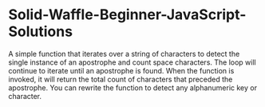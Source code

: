 # Solid-Waffle-Beginner-JavaScript-Solutions
A simple function that iterates over a string of characters to detect the single instance of an apostrophe and count space characters. 
The loop will continue to iterate until an apostrophe is found. 
When the function is invoked, it will return the total count of characters that preceded the apostrophe.
You can rewrite the function to detect any alphanumeric key or character.
